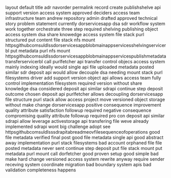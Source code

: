 layout default title adr navorder permalink record create publishshelve api support version access system approved deciders access team infrastructure team andrew repository admin drafted approved technical story problem statement currently dorservicesapp dsa sdr workflow system work together orchestrate three step required shelving publishing object access system dsa share knowedge access system file stack purl structured put content file stack nfs mount httpsgithubcomsuldlssdorservicesappblobmainappservicesshelvingservicerbl put metadata purl nfs mount httpsgithubcomsuldlssdorservicesappblobmainappservicespublishmetadatatransferservicerbl call purlfetcher api transfer control objecs access system mainly indexing ideally would single api file uploaded metadata posted similar sdr deposit api would allow decouple dsa needing mount stack purl filesystems driver add support version object api allows access team fully control implementation filesystem required version without share knowledge dsa considered deposit api similar sdrapi continue step deposit outcome chosen deposit api purlfetcher allows decoupling dorservicesapp file structure purl stack allow access project move versioned object storage without make change dorservicesapp positive consequence improvement quality attribute satisfaction followup required negative consequence compromising quality attribute followup required pro con deposit api similar sdrapi allow leverage activestorage api transfering file weve already implemented sdrapi wont big challenge adopt see httpsgithubcomsuldlsssdrapitabreadmeovfilesequenceofoperations good file metadata verified final post good file metadata single api good abstract away implementation purl stack filesystems bad account orphaned file file posted metadata never sent continue step deposit put file stack mount put metadata purl mount call dorfetcher good proven setup good simple bad make hard change versioned access system rewrite anyway require sender receving system coordinate migration bad boundary system apis bad validation completeness happens